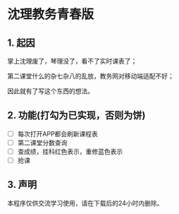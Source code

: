 # 沈理教务青春版

## 1. 起因

掌上沈理废了，琴理没了，看不了实时课表了；

第二课堂什么的杂七杂八的乱放，教务网对移动端适配不好；

因此就有了写这个东西的想法。

## 2. 功能(打勾为已实现，否则为饼)

- [ ] 每次打开APP都会刷新课程表
- [ ] 第二课堂分数查询
- [ ] 查成绩，挂科红色表示，重修蓝色表示
- [ ] 抢课

## 3. 声明

本程序仅供交流学习使用，请在下载后的24小时内删除。